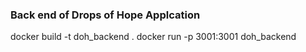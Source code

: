 ### Back end of Drops of Hope Applcation
docker build -t doh_backend .
docker run -p 3001:3001 doh_backend